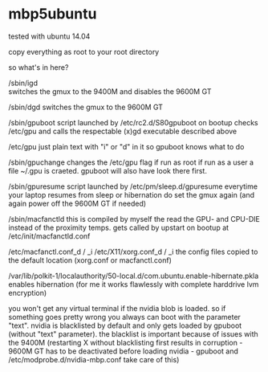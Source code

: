 mbp5ubuntu
==========

tested with ubuntu 14.04

copy everything as root to your root directory

so what's in here?

/sbin/igd<br>
switches the gmux to the 9400M and disables the 9600M GT

/sbin/dgd
switches the gmux to the 9600M GT

/sbin/gpuboot
script launched by /etc/rc2.d/S80gpuboot on bootup
checks /etc/gpu and calls the respectable (x)gd executable described above

/etc/gpu
just plain text with "i" or "d" in it so gpuboot knows what to do

/sbin/gpuchange
changes the /etc/gpu flag if run as root
if run as a user a file ~/.gpu is craeted. gpuboot will also have look there first.

/sbin/gpuresume
script launched by /etc/pm/sleep.d/gpuresume everytime your laptop resumes from sleep or hibernation do set the gmux again (and again power off the 9600M GT if needed)

/sbin/macfanctld
this is compiled by myself the read the GPU- and CPU-DIE instead of the proximity temps.
gets called by upstart on bootup at /etc/init/macfanctld.conf

/etc/macfanctl.conf_d / _i
/etc/X11/xorg.conf_d / _i
the config files copied to the default location (xorg.conf or macfanctl.conf)

/var/lib/polkit-1/localauthority/50-local.d/com.ubuntu.enable-hibernate.pkla
enables hibernation (for me it works flawlessly with complete harddrive lvm encryption)


you won't get any virtual terminal if the nvidia blob is loaded. so if something goes pretty wrong you always can boot with the parameter "text". nvidia is blacklisted by default and only gets loaded by gpuboot (without "text" parameter). the blacklist is important because of issues with the 9400M (restarting X without blacklisting first results in corruption - 9600M GT has to be deactivated before loading nvidia - gpuboot and /etc/modprobe.d/nvidia-mbp.conf take care of this)
